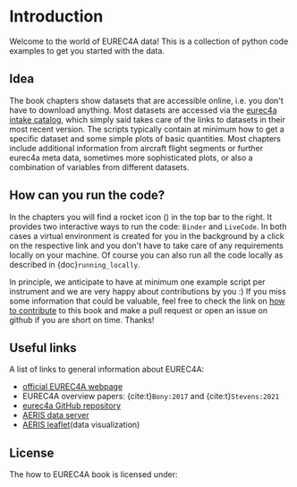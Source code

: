 # Introduction

Welcome to the world of EUREC4A data!
This is a collection of python code examples to get you started with the data.

## Idea
The book chapters show datasets that are accessible online, i.e. you don't have to download anything. Most datasets are accessed via the [eurec4a intake catalog](https://github.com/eurec4a/eurec4a-intake), which simply said takes care of the links to datasets in their most recent version.
The scripts typically contain at minimum how to get a specific dataset and some simple plots of basic quantities. Most chapters include additional information from aircraft flight segments or further eurec4a meta data, sometimes more sophisticated plots, or also a combination of variables from different datasets.

## How can you run the code?
In the chapters you will find a rocket icon (<i class="fas fa-rocket"></i>) in the top bar to the right. It provides two interactive ways to run the code: `Binder` and `LiveCode`. In both cases a virtual environment is created for you in the background by a click on the respective link and you don't have to take care of any requirements locally on your machine. Of course you can also run all the code locally as described in {doc}`running_locally`.

In principle, we anticipate to have at minimum one example script per instrument and we are very happy about contributions by you :)
If you miss some information that could be valuable, feel free to check the link on [how to contribute](https://github.com/eurec4a/how_to_eurec4a/blob/master/CONTRIBUTING.md) to this book and make a pull request or open an issue on github if you are short on time. Thanks!

## Useful links
A list of links to general information about EUREC4A:
* [official EUREC4A webpage](http://eurec4a.eu/)
* EUREC4A overview papers: {cite:t}`Bony:2017` and {cite:t}`Stevens:2021`
* [eurec4a GitHub repository](https://github.com/eurec4a)
* [AERIS data server](https://observations.ipsl.fr/aeris/eurec4a-data/)
* [AERIS leaflet](https://observations.ipsl.fr/aeris/eurec4a/Leaflet/index.html)(data visualization)

## License

The how to EUREC4A book is licensed under:

```{include} LICENSE
```

